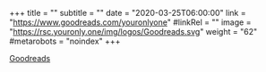 +++
title = ""
subtitle = ""
date = "2020-03-25T06:00:00"
link = "https://www.goodreads.com/youronlyone"
#linkRel = ""
image = "https://rsc.youronly.one/img/logos/Goodreads.svg"
weight = "62"
#metarobots = "noindex"
+++

<a href="https://www.goodreads.com/youronlyone" rel="me noopener external nofollow" referrerpolicy="strict-origin-when-cross-origin">Goodreads</a>
